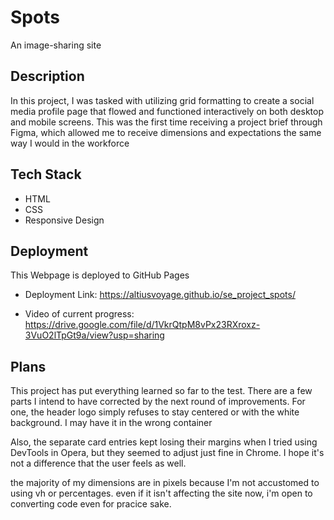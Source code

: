 # Spots

An image-sharing site

## Description

In this project, I was tasked with utilizing grid formatting to create a social media profile page that flowed and functioned interactively on both desktop and mobile screens. This was the first time receiving a project brief through Figma, which allowed me to receive dimensions and expectations the same way I would in the workforce

## Tech Stack

- HTML
- CSS
- Responsive Design

## Deployment

This Webpage is deployed to GitHub Pages

- Deployment Link: https://altiusvoyage.github.io/se_project_spots/

- Video of current progress: https://drive.google.com/file/d/1VkrQtpM8vPx23RXroxz-3VuO2lTpGt9a/view?usp=sharing

## Plans

This project has put everything learned so far to the test. There are a few parts I intend to have corrected by the next round of improvements. For one, the header logo simply refuses to stay centered or with the white background. I may have it in the wrong container

Also, the separate card entries kept losing their margins when I tried using DevTools in Opera, but they seemed to adjust just fine in Chrome. I hope it's not a difference that the user feels as well.

the majority of my dimensions are in pixels because I'm not accustomed to using vh or percentages. even if it isn't affecting the site now, i'm open to converting code even for pracice sake.

